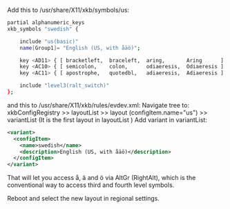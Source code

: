 Add this to /usr/share/X11/xkb/symbols/us:
```bash
partial alphanumeric_keys
xkb_symbols "swedish" {

    include "us(basic)"
    name[Group1]= "English (US, with åäö)";

    key <AD11> { [ bracketleft,  braceleft,  aring,       Aring      ] };
    key <AC10> { [ semicolon,    colon,      odiaeresis,  Odiaeresis ] };
    key <AC11> { [ apostrophe,   quotedbl,   adiaeresis,  Adiaeresis ] };

    include "level3(ralt_switch)"
};

```

and this to /usr/share/X11/xkb/rules/evdev.xml:
Navigate tree to: xkbConfigRegistry >> layoutList >> layout (configItem.name="us") >> variantList
(It is the first layout in layoutList )
Add variant in variantList:
```xml
<variant>
  <configItem>
    <name>swedish</name>
    <description>English (US, with åäö)</description>
  </configItem>
</variant>

```
That will let you access å, ä and ö via AltGr (RightAlt), 
which is the conventional way to access third and fourth level symbols.

Reboot and select the new layout in regional settings.
